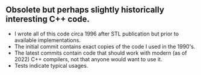 ## Obsolete but perhaps slightly historically interesting C++ code.
- I wrote all of this code circa 1996 after STL publication but prior to
  available implementations.
- The initial commit contains exact copies of the code I used in the 1990's.
- The latest commits contain code that should work with modern (as of 2022) C++
  compilers, not that anyone would want to use it.
- Tests indicate typical usages.
